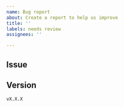 ```yaml
---
name: Bug report
about: Create a report to help us improve
title: ''
labels: needs review
assignees: ''

---
```


<!--- READ BEFORE POSTING -->

<!---
Hey,

Sorry that something didn't work out and thanks for reporting it.

Before posting, take a look at
- the troubleshooting chapter: https://github.com/5k-mirrors/poe-live-search-manager#troubleshooting
- existing issues: https://github.com/5k-mirrors/poe-live-search-manager/issues?utf8=%E2%9C%93&q=is%3Aissue

Otherwise, describe your issue as detailed as possible providing as much information as you can, including:
- the version you're using
- screenshots
- when and how often does it happen

Make sure to create separate issues per topic so it's easier to keep the discussion on point.

We will get back to you as soon as possible.
-->

<!--- DESCRIBE YOUR ISSUE BELOW -->

## Issue



## Version

`vX.X.X`

